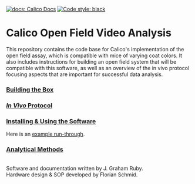 <p>
    <a href="https://docs.calicolabs.com/python-template"><img alt="docs: Calico Docs" src="https://img.shields.io/badge/docs-Calico%20Docs-28A049.svg"></a>
    <a href="https://github.com/psf/black"><img alt="Code style: black" src="https://img.shields.io/badge/code%20style-black-000000.svg"></a>
</p>

# Calico Open Field Video Analysis
This repository contains the code base for Calico's implementation of the open field assay, which is compatible with mice
of varying coat colors.  It also includes instructions for building an open field system that will be compatible with this
software, as well as an overview of the in vivo protocol focusing aspects that are important for successful data analysis.

### [Building the Box](docs/BoxConstruction.md)

### [<i>In Vivo</i> Protocol](docs/InVivoNotes.md)

### [Installing & Using the Software](docs/UserGuide.md)
Here is an [example run-through](docs/exampleRunThrough.md).

### [Analytical Methods](docs/Analysis.md)

<br>
Software and documentation written by J. Graham Ruby.<br>
Hardware design & SOP developed by Florian Schmid.
